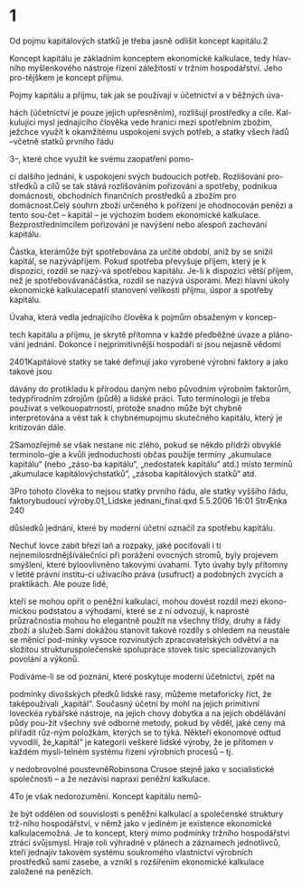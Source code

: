 # 1

Od pojmu kapitálových statků je třeba jasně odlišit koncept kapitálu.2

Koncept kapitálu je základním konceptem ekonomické kalkulace, tedy hlav-ního myšlenkového nástroje řízení záležitostí v tržním hospodářství. Jeho pro-tějškem je koncept příjmu.

Pojmy kapitálu a příjmu, tak jak se používají v účetnictví a v běžných úva-

hách (účetnictví je pouze jejich upřesněním), rozlišují prostředky a cíle. Kal-kulující mysl jednajícího člověka vede hranici mezi spotřebním zbožím, ježchce využít k okamžitému uspokojení svých potřeb, a statky všech řádů –včetně statků prvního řádu

3–, které chce využít ke svému zaopatření pomo-

cí dalšího jednání, k uspokojení svých budoucích potřeb. Rozlišování pro-středků a cílů se tak stává rozlišováním pořizování a spotřeby, podnikua domácnosti, obchodních finančních prostředků a zbožím pro domácnost.Celý souhrn zboží určeného k pořízení je ohodnocován penězi a tento sou-čet – kapitál – je výchozím bodem ekonomické kalkulace. Bezprostřednímcílem pořizování je navýšení nebo alespoň zachování kapitálu.

Částka, kterámůže být spotřebována za určité období, aniž by se snížil kapitál, se nazývápříjem. Pokud spotřeba převyšuje příjem, který je k dispozici, rozdíl se nazý-vá spotřebou kapitálu. Je-li k dispozici větší příjem, než je spotřebovávanáčástka, rozdíl se nazývá úsporami. Mezi hlavní úkoly ekonomické kalkulacepatří stanovení velikosti příjmu, úspor a spotřeby kapitálu.

Úvaha, která vedla jednajícího člověka k pojmům obsaženým v koncep-

tech kapitálu a příjmu, je skrytě přítomna v každé předběžné úvaze a pláno-vání jednání. Dokonce i nejprimitivnější hospodáři si jsou nejasně vědomi

2401Kapitálové statky se také definují jako vyrobené výrobní faktory a jako takové jsou

dávány do protikladu k přírodou daným nebo původním výrobním faktorům, tedypřírodním zdrojům (půdě) a lidské práci. Tuto terminologii je třeba používat s velkouopatrností, protože snadno může být chybně interpretována a vést tak k chybnémupojmu skutečného kapitálu, který je kritizován dále.

2Samozřejmě se však nestane nic zlého, pokud se někdo přidrží obvyklé terminolo-gie a kvůli jednoduchosti občas použije termíny „akumulace kapitálu“ (nebo „záso-ba kapitálu“, „nedostatek kapitálu“ atd.) místo termínů „akumulace kapitálovýchstatků“, „zásoba kapitálových statků“ atd.

3Pro tohoto člověka to nejsou statky prvního řádu, ale statky vyššího řádu, faktorybudoucí výroby.01_Lidske jednani_final.qxd 5.5.2006 16:01 StrÆnka 240

důsledků jednání, které by moderní účetní označil za spotřebu kapitálu.

Nechuť lovce zabít březí laň a rozpaky, jaké pociťovali i ti nejnemilosrdnějšíválečníci při porážení ovocných stromů, byly projevem smýšlení, které byloovlivněno takovými úvahami. Tyto úvahy byly přítomny v letité právní institu-ci užívacího práva (usufruct) a podobných zvycích a praktikách. Ale pouze lidé,

kteří se mohou opřít o peněžní kalkulaci, mohou dovést rozdíl mezi ekono-mickou podstatou a výhodami, které se z ní odvozují, k naprosté průzračnostia mohou ho elegantně použít na všechny třídy, druhy a řády zboží a služeb.Sami dokážou stanovit takové rozdíly s ohledem na neustále se měnící pod-mínky vysoce rozvinutých zpracovatelských odvětví a na složitou strukturuspolečenské spolupráce stovek tisíc specializovaných povolání a výkonů.

Podíváme-li se od poznání, které poskytuje moderní účetnictví, zpět na

podmínky divošských předků lidské rasy, můžeme metaforicky říct, že taképoužívali „kapitál“. Současný účetní by mohl na jejich primitivní loveckéa rybářské nástroje, na jejich chovy dobytka a na jejich obdělávání půdy pou-žít všechny své odborné metody, pokud by věděl, jaké ceny má přiřadit růz-ným položkám, kterých se to týká. Někteří ekonomové odtud vyvodili, že„kapitál“ je kategorií veškeré lidské výroby, že je přítomen v každém mysli-telném systému řízení výrobních procesů – tj.

v nedobrovolné poustevněRobinsona Crusoe stejně jako v socialistické společnosti – a že nezávisí napraxi peněžní kalkulace.

4To je však nedorozumění. Koncept kapitálu nemů-

že být oddělen od souvislosti s peněžní kalkulací a společenské struktury trž-ního hospodářství, v němž jako v jediném je existence ekonomické kalkulacemožná. Je to koncept, který mimo podmínky tržního hospodářství ztrácí svůjsmysl. Hraje roli výhradně v plánech a záznamech jednotlivců, kteří jednajív takovém systému soukromého vlastnictví výrobních prostředků sami zasebe, a vznikl s rozšířením ekonomické kalkulace založené na penězích.
